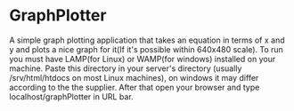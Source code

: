 # GraphPlotter
A simple graph plotting application that takes an equation in terms of x and y and plots a nice graph for it(If it's possible within 640x480 scale).
To run you must have LAMP(for Linux) or WAMP(for windows) installed on your machine.
Paste this directory in your server's directory (usually /srv/html/htdocs on most Linux machines), on windows it may differ according to the the supplier. After that open your browser and type localhost/graphPlotter in URL bar.
